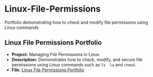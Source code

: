 # Linux-File-Permissions
Portfolio demonstrating how to check and modify file permissions using Linux commands

## Linux File Permissions Portfolio
- **Project:** Managing File Permissions in Linux
- **Description:** Demonstrates how to check, modify, and secure file permissions using Linux commands such as `ls -la` and `chmod`.
- **File:** [Linux File Permissions Portfolio](Portfolio_Use%20Linux%20commands%20to%20manage%20file%20permissions.pdf)
